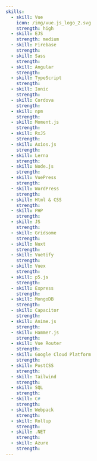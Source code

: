 ```yaml
---
skills:
  - skill: Vue
    icon: /img/vue.js_logo_2.svg
    strength: high
  - skill: EJS
    strength: medium
  - skill: Firebase
    strength:
  - skill: Sass
    strength:
  - skill: Angular
    strength:
  - skill: TypeScript
    strength:
  - skill: Ionic
    strength:
  - skill: Cordova
    strength:
  - skill: npm
    strength:
  - skill: Moment.js
    strength:
  - skill: RxJS
    strength:
  - skill: Axios.js
    strength:
  - skill: Lerna
    strength:
  - skill: Node.js
    strength:
  - skill: VuePress
    strength:
  - skill: WordPress
    strength:
  - skill: Html & CSS
    strength:
  - skill: PHP
    strength:
  - skill: JS
    strength:
  - skill: Gridsome
    strength:
  - skill: Nuxt
    strength:
  - skill: Vuetify
    strength:
  - skill: Vuex
    strength:
  - skill: p5.js
    strength:
  - skill: Express
    strength:
  - skill: MongoDB
    strength:
  - skill: Capacitor
    strength:
  - skill: Anime.js
    strength:
  - skill: Hammer.js
    strength:
  - skill: Vue Router
    strength:
  - skill: Google Cloud Platform
    strength:
  - skill: PostCSS
    strength:
  - skill: Tailwind
    strength:
  - skill: SQL
    strength:
  - skill: C#
    strength:
  - skill: Webpack
    strength:
  - skill: Rollup
    strength:
  - skill: .NET
    strength:
  - skill: Azure
    strength:
---
```

